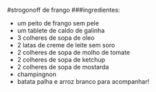 #strogonoff de frango ###ingredientes:- um peito de frango sem pele- um tablete de caldo de galinha- 3 colheres de sopa de oleo- 2 latas de creme de leite sem soro- 2 colheres de sopa de molho de tomate-  2 colheres de sopa de ketchup- 2 colheres de sopa de mostarda- champingnon- batata palha e arroz branco para acompanhar!